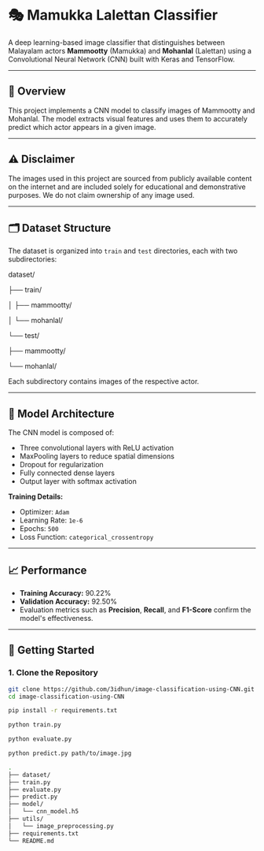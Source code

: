# 🎭 Mamukka Lalettan Classifier

A deep learning-based image classifier that distinguishes between Malayalam actors **Mammootty** (Mamukka) and **Mohanlal** (Lalettan) using a Convolutional Neural Network (CNN) built with Keras and TensorFlow.

---

## 📌 Overview

This project implements a CNN model to classify images of Mammootty and Mohanlal. The model extracts visual features and uses them to accurately predict which actor appears in a given image.

---

## ⚠️ Disclaimer

The images used in this project are sourced from publicly available content on the internet and are included solely for educational and demonstrative purposes. We do not claim ownership of any image used.

---

## 🗂 Dataset Structure

The dataset is organized into `train` and `test` directories, each with two subdirectories:

dataset/

├── train/

│ ├── mammootty/

│ └── mohanlal/

└── test/

├── mammootty/

└── mohanlal/



Each subdirectory contains images of the respective actor.

---

## 🧠 Model Architecture

The CNN model is composed of:

- Three convolutional layers with ReLU activation
- MaxPooling layers to reduce spatial dimensions
- Dropout for regularization
- Fully connected dense layers
- Output layer with softmax activation

**Training Details:**

- Optimizer: `Adam`
- Learning Rate: `1e-6`
- Epochs: `500`
- Loss Function: `categorical_crossentropy`

---

## 📈 Performance

- **Training Accuracy:** 90.22%
- **Validation Accuracy:** 92.50%
- Evaluation metrics such as **Precision**, **Recall**, and **F1-Score** confirm the model's effectiveness.

---

## 🚀 Getting Started

### 1. Clone the Repository

```bash
git clone https://github.com/3idhun/image-classification-using-CNN.git
cd image-classification-using-CNN

pip install -r requirements.txt

python train.py

python evaluate.py

python predict.py path/to/image.jpg

.
├── dataset/
├── train.py
├── evaluate.py
├── predict.py
├── model/
│   └── cnn_model.h5
├── utils/
│   └── image_preprocessing.py
├── requirements.txt
└── README.md







